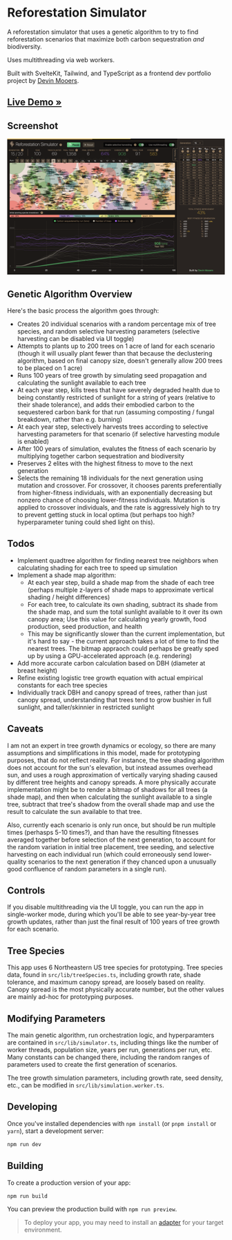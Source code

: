 # Reforestation Simulator

A reforestation simulator that uses a genetic algorithm to try to find reforestation scenarios that maximize both carbon sequestration *and* biodiversity.


Uses multithreading via web workers.

Built with SvelteKit, Tailwind, and TypeScript as a frontend dev portfolio project by [Devin Mooers](https://devinmooers.com).

## [Live Demo »](https://reforestationsimulator.netlify.app/)  

## Screenshot
![Screenshot](static/screenshot.png)

## Genetic Algorithm Overview

Here's the basic process the algorithm goes through:

- Creates 20 individual scenarios with a random percentage mix of tree species, and random selective harvesting parameters (selective harvesting can be disabled via UI toggle)
- Attempts to plants up to 200 trees on 1 acre of land for each scenario (though it will usually plant fewer than that because the declustering algorithm, based on final canopy size, doesn't generally allow 200 trees to be placed on 1 acre)
- Runs 100 years of tree growth by simulating seed propagation and calculating the sunlight available to each tree
- At each year step, kills trees that have severely degraded health due to being constantly restricted of sunlight for a string of years (relative to their shade tolerance), and adds their embodied carbon to the sequestered carbon bank for that run (assuming composting / fungal breakdown, rather than e.g. burning)
- At each year step, selectively harvests trees according to selective harvesting parameters for that scenario (if selective harvesting module is enabled)
- After 100 years of simulation, evalutes the fitness of each scenario by multiplying together carbon sequestration and biodiversity
- Preserves 2 elites with the highest fitness to move to the next generation
- Selects the remaining 18 individuals for the next generation using mutation and crossover. For crossover, it chooses parents preferentially from higher-fitness individuals, with an exponentially decreasing but nonzero chance of choosing lower-fitness individuals. Mutation is applied to crossover individuals, and the rate is aggressively high to try to prevent getting stuck in local optima (but perhaps too high? hyperparameter tuning could shed light on this).

## Todos

- Implement quadtree algorithm for finding nearest tree neighbors when calculating shading for each tree to speed up simulation
- Implement a shade map algorithm:
  - At each year step, build a shade map from the shade of each tree (perhaps multiple z-layers of shade maps to approximate vertical shading / height differences)
  - For each tree, to calculate its own shading, subtract its shade from the shade map, and sum the total sunlight available to it over its own canopy area; Use this value for calculating yearly growth, food production, seed production, and health
  - This may be significantly slower than the current implementation, but it's hard to say - the current approach takes a lot of time to find the nearest trees. The bitmap appraoch could perhaps be greatly sped up by using a GPU-accelerated approach (e.g. <canvas> rendering)
- Add more accurate carbon calculation based on DBH (diameter at breast height)
- Refine existing logistic tree growth equation with actual empirical constants for each tree species
- Individually track DBH and canopy spread of trees, rather than just canopy spread, understanding that trees tend to grow bushier in full sunlight, and taller/skinnier in restricted sunlight

## Caveats

I am not an expert in tree growth dynamics or ecology, so there are many assumptions and simplifications in this model, made for prototyping purposes, that do not reflect reality. For instance, the tree shading algorithm does not account for the sun's elevation, but instead assumes overhead sun, and uses a rough approximation of vertically varying shading caused by different tree heights and canopy spreads. A more physically accurate implementation might be to render a bitmap of shadows for all trees (a shade map), and then when calculating the sunlight available to a single tree, subtract that tree's shadow from the overall shade map and use the result to calculate the sun available to that tree.

Also, currently each scenario is only run once, but should be run multiple times (perhasps 5-10 times?), and than have the resulting fitnesses averaged together before selection of the next generation, to account for the random variation in initial tree placement, tree seeding, and selective harvesting on each individual run (which could erroneously send lower-quality scenarios to the next generation if they chanced upon a unusually good confluence of random parameters in a single run).

## Controls

If you disable multithreading via the UI toggle, you can run the app in single-worker mode, during which you'll be able to see year-by-year tree growth updates, rather than just the final result of 100 years of tree growth for each scenario.

## Tree Species

This app uses 6 Northeastern US tree species for prototyping. Tree species data, found in `src/lib/treeSpecies.ts`, including growth rate, shade tolerance, and maximum canopy spread, are loosely based on reality. Canopy spread is the most physically accurate number, but the other values are mainly ad-hoc for prototyping purposes.

## Modifying Parameters

The main genetic algorithm, run orchestration logic, and hyperparamters are contained in `src/lib/simulator.ts`, including things like the number of worker threads, population size, years per run, generations per run, etc. Many constants can be changed there, including the random ranges of parameters used to create the first generation of scenarios.

The tree growth simulation parameters, including growth rate, seed density, etc., can be modified in `src/lib/simulation.worker.ts`.

## Developing

Once you've installed dependencies with `npm install` (or `pnpm install` or `yarn`), start a development server:

```bash
npm run dev
```

## Building

To create a production version of your app:

```bash
npm run build
```

You can preview the production build with `npm run preview`.

> To deploy your app, you may need to install an [adapter](https://kit.svelte.dev/docs/adapters) for your target environment.
